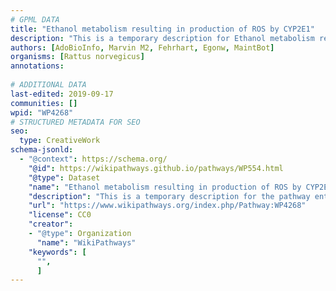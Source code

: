 ```yaml
---
# GPML DATA
title: "Ethanol metabolism resulting in production of ROS by CYP2E1"
description: "This is a temporary description for Ethanol metabolism resulting in production of ROS by CYP2E1"
authors: [AdoBioInfo, Marvin M2, Fehrhart, Egonw, MaintBot]
organisms: [Rattus norvegicus]
annotations:
  
# ADDITIONAL DATA
last-edited: 2019-09-17
communities: []
wpid: "WP4268"
# STRUCTURED METADATA FOR SEO
seo:
  type: CreativeWork
schema-jsonld:
  - "@context": https://schema.org/
    "@id": https://wikipathways.github.io/pathways/WP554.html
    "@type": Dataset
    "name": "Ethanol metabolism resulting in production of ROS by CYP2E1"
    "description": "This is a temporary description for the pathway entitled: Ethanol metabolism resulting in production of ROS by CYP2E1"
    "url": "https://www.wikipathways.org/index.php/Pathway:WP4268"
    "license": CC0
    "creator":
    - "@type": Organization
      "name": "WikiPathways"
    "keywords": [
      "",
      ]
---
```

